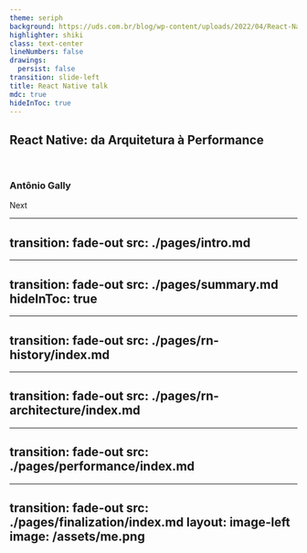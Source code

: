 ```yaml
---
theme: seriph
background: https://uds.com.br/blog/wp-content/uploads/2022/04/React-Native-O-que-e-componentes-e-importancia-UDS-Tecnologia.png
highlighter: shiki
class: text-center
lineNumbers: false
drawings:
  persist: false
transition: slide-left
title: React Native talk
mdc: true
hideInToc: true
---
```


## React Native: da Arquitetura à Performance

<br/>

### Antônio Gally

<div class="pt-12">
  <span @click="$slidev.nav.next" class="px-2 py-1 rounded cursor-pointer" hover="bg-white bg-opacity-10">
    Next <carbon:arrow-right class="inline"/>
  </span>
</div>

<div class="abs-br m-6 flex gap-2">
  <a href="https://github.com/AntonioGally" target="_blank" alt="GitHub" title="Open in GitHub"
    class="text-xl slidev-icon-btn opacity-50 !border-none !hover:text-white">
    <carbon-logo-github />
  </a>
</div>


---
transition: fade-out
src: ./pages/intro.md
---

---
transition: fade-out
src: ./pages/summary.md
hideInToc: true
---

---
transition: fade-out
src: ./pages/rn-history/index.md
---

---
transition: fade-out
src: ./pages/rn-architecture/index.md
---

---
transition: fade-out
src: ./pages/performance/index.md
---

---
transition: fade-out
src: ./pages/finalization/index.md
layout: image-left
image: /assets/me.png
---
